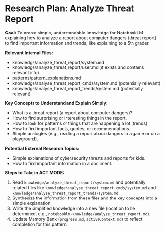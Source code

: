 # Research Plan: Analyze Threat Report

**Goal:** To create simple, understandable knowledge for NotebookLM explaining how to analyze a report about computer dangers (threat report) to find important information and trends, like explaining to a 5th grader.

**Relevant Internal Files:**
- knowledge/analyze_threat_report/system.md
- knowledge/analyze_threat_report/user.md (if exists and contains relevant info)
- patterns/pattern_explanations.md
- knowledge/analyse_threat_report_cmds/system.md (potentially relevant)
- knowledge/analyse_threat_report_trends/system.md (potentially relevant)

**Key Concepts to Understand and Explain Simply:**
- What is a threat report (a report about computer dangers)?
- How to find surprising or interesting things in the report.
- How to look for patterns or things that are happening a lot (trends).
- How to find important facts, quotes, or recommendations.
- Simple analogies (e.g., reading a report about dangers in a game or on a playground).

**Potential External Research Topics:**
- Simple explanations of cybersecurity threats and reports for kids.
- How to find important information in a document.

**Steps to Take in ACT MODE:**
1. Read `knowledge/analyze_threat_report/system.md` and potentially related files like `knowledge/analyse_threat_report_cmds/system.md` and `knowledge/analyse_threat_report_trends/system.md`.
2. Synthesize the information from these files and the key concepts into a simple explanation.
3. Write the simplified knowledge into a new file (location to be determined, e.g., `notebooklm-knowledge/analyze_threat_report.md`).
4. Update Memory Bank (`progress.md`, `activeContext.md`) to reflect completion for this pattern.
